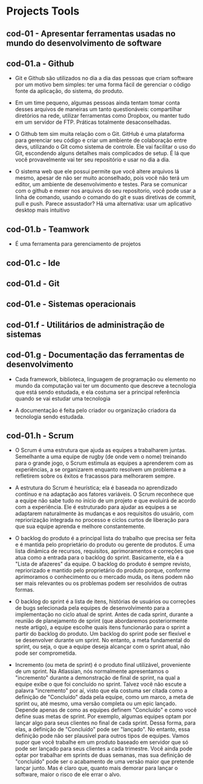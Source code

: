 # Projects Tools

## cod-01 - Apresentar ferramentas usadas no mundo do desenvolvimento de software


## cod-01.a - Github

* Git e Github são utilizados no dia a dia das pessoas que criam software por um motivo bem simples: ter uma forma fácil de gerenciar o código fonte da aplicação, do sistema, do produto.

* Em um time pequeno, algumas pessoas ainda tentam tomar conta desses arquivos de maneiras um tanto questionáveis: compartilhar diretórios na rede, utilizar ferramentas como Dropbox, ou manter tudo em um servidor de FTP. Práticas totalmente desaconselhadas.

* O Github tem sim muita relação com o Git. GitHub é uma plataforma para gerenciar seu código e criar um ambiente de colaboração entre devs, utilizando o Git como sistema de controle. Ele vai facilitar o uso do Git, escondendo alguns detalhes mais complicados de setup. É lá que você provavelmente vai ter seu repositório e usar no dia a dia.

* O sistema web que ele possui permite que você altere arquivos lá mesmo, apesar de não ser muito aconselhado, pois você não terá um editor, um ambiente de desenvolvimento e testes. Para se comunicar com o github e mexer nos arquivos do seu reposítorio, você pode usar a linha de comando, usando o comando do git e suas diretivas de commit, pull e push. Parece assustador? Há uma alternativa: usar um aplicativo desktop mais intuitivo

## cod-01.b - Teamwork

* É uma ferramenta para gerenciamento de projetos

## cod-01.c - Ide

## cod-01.d - Git

## cod-01.e - Sistemas operacionais

## cod-01.f - Utilitários de administração de sistemas

## cod-01.g - Documentação das ferramentas de desenvolvimento

* Cada framework, biblioteca, linguagem de programação ou elemento no mundo da computação vai ter um documento que descreve a tecnologia que está sendo estudada, e ela costuma ser a principal referência quando se vai estudar uma tecnologia

* A documentação é feita pelo criador ou organização criadora da tecnologia sendo estudada.

## cod-01.h - Scrum

* O Scrum é uma estrutura que ajuda as equipes a trabalharem juntas. Semelhante a uma equipe de rugby (de onde vem o nome) treinando para o grande jogo, o Scrum estimula as equipes a aprenderem com as experiências, a se organizarem enquanto resolvem um problema e a refletirem sobre os êxitos e fracassos para melhorarem sempre.


* A estrutura do Scrum é heurística; ela é baseada no aprendizado contínuo e na adaptação aos fatores variáveis. O Scrum reconhece que a equipe não sabe tudo no início de um projeto e que evoluirá de acordo com a experiência. Ele é estruturado para ajudar as equipes a se adaptarem naturalmente às mudanças e aos requisitos do usuário, com repriorização integrada no processo e ciclos curtos de liberação para que sua equipe aprenda e melhore constantemente.

* O backlog do produto é a principal lista do trabalho que precisa ser feita e é mantida pelo proprietário do produto ou gerente de produtos. É uma lista dinâmica de recursos, requisitos, aprimoramentos e correções que atua como a entrada para o backlog do sprint. Basicamente, ela é a "Lista de afazeres" da equipe. O backlog do produto é sempre revisto, repriorizado e mantido pelo proprietário do produto porque, conforme aprimoramos o conhecimento ou o mercado muda, os itens podem não ser mais relevantes ou os problemas podem ser resolvidos de outras formas.

* O backlog do sprint é a lista de itens, histórias de usuários ou correções de bugs selecionada pela equipes de desenvolvimento para a implementação no ciclo atual de sprint. Antes de cada sprint, durante a reunião de planejamento de sprint (que abordaremos posteriormente neste artigo), a equipe escolhe quais itens funcionarão para o sprint a partir do backlog do produto. Um backlog do sprint pode ser flexível e se desenvolver durante um sprint. No entanto, a meta fundamental do sprint, ou seja, o que a equipe deseja alcançar com o sprint atual, não pode ser comprometida.

* Incremento (ou meta de sprint) é o produto final utilizável, proveniente de um sprint. Na Atlassian, nós normalmente apresentamos o "incremento" durante a demonstração de final de sprint, na qual a equipe exibe o que foi concluído no sprint. Talvez você não escute a palavra "incremento" por aí, visto que ela costuma ser citada como a definição de "Concluído" dada pela equipe, como um marco, a meta de sprint ou, até mesmo, uma versão completa ou um epic lançado. Depende apenas de como as equipes definem "Concluído" e como você define suas metas de sprint. Por exemplo, algumas equipes optam por lançar algo para seus clientes no final de cada sprint. Dessa forma, para elas, a definição de "Concluído" pode ser "lançado". No entanto, essa definição pode não ser plausível para outros tipos de equipes. Vamos supor que você trabalhe em um produto baseado em servidor que só pode ser lançado para seus clientes a cada trimestre. Você ainda pode optar por trabalhar em sprints de duas semanas, mas sua definição de "concluído" pode ser o acabamento de uma versão maior que pretende lançar junto. Mas é claro que, quanto mais demorar para lançar o software, maior o risco de ele errar o alvo.